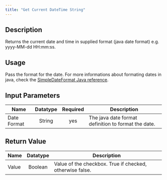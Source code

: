```yaml
---
title: "Get Current DateTime String"
---
```

## Description
Returns the current date and time in supplied format (java date format)
e.g. yyyy-MM-dd HH:mm:ss.

## Usage
Pass the format for the date. For more informations about formating dates in java, check the [SimpleDateFormat Java reference](https://docs.oracle.com/javase/7/docs/api/java/text/SimpleDateFormat.html).

## Input Parameters

Name | Datatype | Required | Description
---- |:--------:| :-------:|---------------
Date Format | String | yes | The java date format definition to format the date.

## Return Value

Name | Datatype | Description
---- | :---------: | ---------------
Value | Boolean | Value of the checkbox. True if checked, otherwise false.
